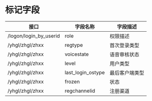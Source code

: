 # 标记字段

| 接口   | 字段名称 | 字段描述 |
| ------ | -------- |-------- |
| /logon/login_by_userid | role   | 权限描述 |
| /yhgl/zhgl/zhxx |  regtype  | 首次登录类型 |
| /yhgl/zhgl/zhxx |  voicestate  | 语音审核状态 |
| /yhgl/zhgl/zhxx |  level  | 用户类型 |
| /yhgl/zhgl/zhxx |  last_login_ostype  | 最后客户端类型 |
| /yhgl/zhgl/zhxx |  frozen  | 状态 |
| /yhgl/zhgl/zhxx |  regchannelid  | 注册渠道 |